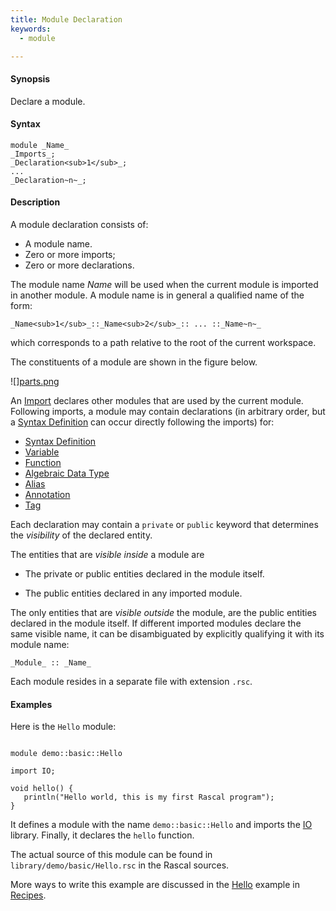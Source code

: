```yaml
---
title: Module Declaration
keywords:
  - module

---
```


#### Synopsis

Declare a module.

#### Syntax

```rascal
module _Name_
_Imports_;
_Declaration<sub>1</sub>_;
...
_Declaration~n~_;
```

#### Description

A module declaration consists of:

*  A module name.
*  Zero or more imports;
*  Zero or more declarations.


The module name _Name_ will be used when the current module is imported in another module. 
A module name is in general a qualified name of the form:
```rascal
_Name<sub>1</sub>_::_Name<sub>2</sub>_:: ... ::_Name~n~_
```
which corresponds to a path relative to the root of the current workspace.

The constituents of a module are shown in the figure below.

![][parts.png](/assets/Rascal/Declarations/Module/module-parts.png)


An [Import](../../../Rascal/Declarations/Import) declares other modules that are used by the current module.
Following imports, a module may contain declarations (in arbitrary order, but a [Syntax Definition](../../../Rascal/Declarations/SyntaxDefinition) can
occur directly following the imports) for:

*  [Syntax Definition](../../../Rascal/Declarations/SyntaxDefinition)
*  [Variable](../../../Rascal/Declarations/Variable)
*  [Function](../../../Rascal/Declarations/Function)
*  [Algebraic Data Type](../../../Rascal/Declarations/AlgebraicDataType)
*  [Alias](../../../Rascal/Declarations/Alias)
*  [Annotation](../../../Rascal/Declarations/Annotation)
*  [Tag](../../../Rascal/Declarations/Tag)


Each declaration may contain a `private` or `public` keyword that determines 
the _visibility_ of the declared entity. 

The entities that are _visible inside_ a module are

*  The private or public entities declared in the module itself.

*  The public entities declared in any imported module.


The only entities that are _visible outside_ the module, are the public entities declared in the module itself. If different imported modules declare the same visible name, it can be disambiguated by explicitly qualifying it with its module name:

```rascal
_Module_ :: _Name_
```

Each module resides in a separate file with extension `.rsc`.

#### Examples

Here is the `Hello` module:


```rascal

module demo::basic::Hello

import IO;

void hello() {
   println("Hello world, this is my first Rascal program");
}

```

                
It defines a module with the name `demo::basic::Hello` and imports the [IO](../../../Library/IO.md) library.
Finally, it declares the `hello` function.

The actual source of this module can be found in `library/demo/basic/Hello.rsc` in the Rascal sources.

More ways to write this example are discussed in the [Hello](../../../Recipes/Basic/Hello) example in [Recipes](../../../Recipes/).


